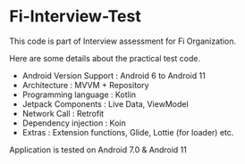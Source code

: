 # Fi-Interview-Test

This code is part of Interview assessment for Fi Organization.

Here are some details about the practical test code.
- Android Version Support : Android 6 to Android 11
- Architecture : MVVM + Repository
- Programming language : Kotlin
- Jetpack Components : Live Data, ViewModel
- Network Call : Retrofit
- Dependency injection : Koin
- Extras : Extension functions, Glide, Lottie (for loader) etc.

Application is tested on Android 7.0 & Android 11
